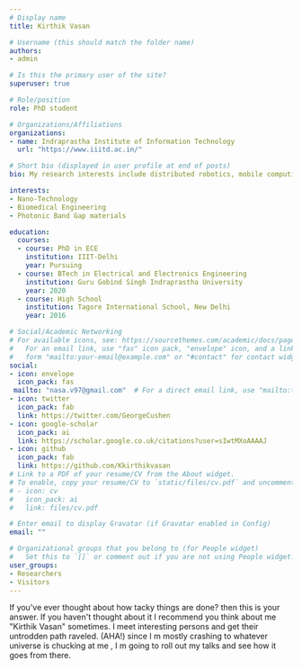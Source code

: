 ```yaml
---
# Display name
title: Kirthik Vasan

# Username (this should match the folder name)
authors:
- admin

# Is this the primary user of the site?
superuser: true

# Role/position
role: PhD student  

# Organizations/Affiliations
organizations:
- name: Indraprastha Institute of Information Technology
  url: "https://www.iiitd.ac.in/"

# Short bio (displayed in user profile at end of posts)
bio: My research interests include distributed robotics, mobile computing and programmable matter.

interests:
- Nano-Technology
- Biomedical Engineering
- Photonic Band Gap materials

education:
  courses:
  - course: PhD in ECE
    institution: IIIT-Delhi
    year: Pursuing
  - course: BTech in Electrical and Electronics Engineering
    institution: Guru Gobind Singh Indraprastha University
    year: 2020
  - course: High School
    institution: Tagore International School, New Delhi
    year: 2016

# Social/Academic Networking
# For available icons, see: https://sourcethemes.com/academic/docs/page-builder/#icons
#   For an email link, use "fas" icon pack, "envelope" icon, and a link in the
#   form "mailto:your-email@example.com" or "#contact" for contact widget.
social:
- icon: envelope
  icon_pack: fas
 mailto: "nasa.v97@gmail.com"  # For a direct email link, use "mailto:test@example.org".
- icon: twitter
  icon_pack: fab
  link: https://twitter.com/GeorgeCushen
- icon: google-scholar
  icon_pack: ai
  link: https://scholar.google.co.uk/citations?user=sIwtMXoAAAAJ
- icon: github
  icon_pack: fab
  link: https://github.com/Kkirthikvasan
# Link to a PDF of your resume/CV from the About widget.
# To enable, copy your resume/CV to `static/files/cv.pdf` and uncomment the lines below.
# - icon: cv
#   icon_pack: ai
#   link: files/cv.pdf

# Enter email to display Gravatar (if Gravatar enabled in Config)
email: ""

# Organizational groups that you belong to (for People widget)
#   Set this to `[]` or comment out if you are not using People widget.
user_groups:
- Researchers
- Visitors
---
```


If you've ever thought about how tacky things are done? then this is your answer. If you haven't thought about it I recommend you think about me "Kirthik Vasan" sometimes. I meet interesting persons and get their untrodden path raveled.
(AHA!) since I m mostly crashing to whatever universe is chucking at me , I m going to roll out my talks and see how it goes from there.
 
